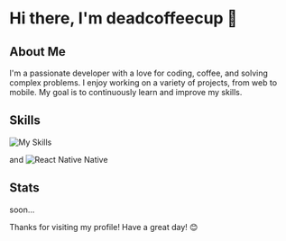 # Hi there, I'm deadcoffeecup 👋

## About Me

I'm a passionate developer with a love for coding, coffee, and solving complex problems. I enjoy working on a variety of projects, from web to mobile. My goal is to continuously learn and improve my skills.

## Skills

![My Skills](https://skillicons.dev/icons?i=androidstudio,apple,arch,bitbucket,css,cypress,dart,firebase,flutter,git,github,html,jest,nestjs,nextjs,nodejs,react,redux,sass,tailwind,typescript&amp;perline=6)



and 
![React Native](https://skillicons.dev/icons?i=react) Native 



## Stats

soon...



Thanks for visiting my profile! Have a great day! 😊
